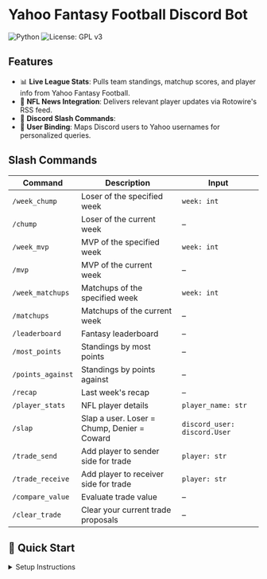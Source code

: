 # Yahoo Fantasy Football Discord Bot

![Python](https://img.shields.io/badge/Python-3.10%20%7C%203.11%20%7C%203.12-blue)
![License: GPL v3](https://img.shields.io/badge/License-GPLv3-blue.svg)


## Features

- 📊 **Live League Stats**: Pulls team standings, matchup scores, and player info from Yahoo Fantasy Football.
- 📰 **NFL News Integration**: Delivers relevant player updates via Rotowire's RSS feed.
- 🤖 **Discord Slash Commands**:
- 🔗 **User Binding**: Maps Discord users to Yahoo usernames for personalized queries.


## Slash Commands
| Command           | Description                                 | Input                        |
| ----------------- | ------------------------------------------- | ---------------------------- |
| `/week_chump`     | Loser of the specified week                 | `week: int`                  |
| `/chump`          | Loser of the current week                   | –                            |
| `/week_mvp`       | MVP of the specified week                   | `week: int`                  |
| `/mvp`            | MVP of the current week                     | –                            |
| `/week_matchups`  | Matchups of the specified week              | `week: int`                  |
| `/matchups`       | Matchups of the current week                | –                            |
| `/leaderboard`    | Fantasy leaderboard                         | –                            |
| `/most_points`    | Standings by most points                    | –                            |
| `/points_against` | Standings by points against                 | –                            |
| `/recap`          | Last week's recap                           | –                            |
| `/player_stats`   | NFL player details                          | `player_name: str`           |
| `/slap`           | Slap a user. Loser = Chump, Denier = Coward | `discord_user: discord.User` |
| `/trade_send`     | Add player to sender side for trade         | `player: str`                |
| `/trade_receive`  | Add player to receiver side for trade       | `player: str`                |
| `/compare_value`  | Evaluate trade value                        | –                            |
| `/clear_trade`    | Clear your current trade proposals          | –                            |


## 🚀 Quick Start

<details>
<summary>Setup Instructions</summary>

1. Clone the repo:
   ```bash
   git clone https://github.com/vrabit/fantasybot.git
   ```
2. Install Requirements:
  ```bash
  pip install -r requirements.txt
  ```
3. Create a Yahoo Fantasy Sports app
    - Go to the Yahoo Developer Dashboard
    - Click "Create an App"
    - Set:
        - Application Name: (any name you want)
        - OAuth Client Type: Confidential Client
        - Permissions: check Fantasy Sports

    - After creation, save your Client ID and Client Secret
    - Set a placeholder Redirect URI, such as https://localhost/ (you won't need to host this)
4.Rename and configure your Yahoo app credentials

    - In the yfpyauth/ directory, rename:
    .env.private.example → .env.private

    - Open .env.private and fill in the credentials from your Yahoo Developer app:
  ```env
    CONSUMER_KEY=<YAHOO_API_KEY>
    CONSUMER_SECRET=<YAHOO_API_SECRET>
  ```
5. Get your Yahoo Fantasy Football League ID

    - Go to your Yahoo Fantasy Football league in a browser

    - Look at the URL — your League ID will appear like this:
    https://football.fantasysports.yahoo.com/f1/123456 → Your League ID is 123456
    
6. Rename and configure your environment file

    - In the yfpyauth/ directory, rename:
    .env.config.example → .env.config

    - Open .env.config and set the following values:
   ```env
    LEAGUE_ID=<YOUR_LEAGUE_ID>
    GAME_CODE=NFL
    GAME_ID= # Leave empty to default to the current NFL season
   ```
7.Set up your Discord bot

    - Create a Discord application and generate a bot token

    - In your bot settings, enable the following:
    <details> <summary>🔐 Required Permissions</summary>
    Action	Permission Name	Hex Value
    Slash command usage	applications.commands (scope only)	–
    Send messages	Send Messages	0x00000800
    Read message history	Read Message History	0x00010000
    Manage roles	Manage Roles	0x10000000
    Create public threads	Create Public Threads	0x00010000
    Create private threads	Create Private Threads	0x00020000
    Send messages in threads	Send Messages in Threads	0x00040000
    Delete own messages	(No explicit permission)	–
    </details>
    
    - Generate an invite link using the correct OAuth scopes and permissions (e.g., via the Discord Permissions Calculator)

    - Invite the bot to your server
    
    Then:

    In the discordauth/ directory, rename:
    .env.discord.example → .env.discord

    Fill in your Discord bot credentials:
    ```env
    DISCORD_TOKEN=<YOUR_DISCORD_BOT_TOKEN>
    APP_ID=<YOUR_DISCORD_APP_ID>
    GUILD_ID=<YOUR_DISCORD_SERVER_ID>
    ```
    ⚠️ GUILD_ID is needed for registering slash commands in a development/test server.
</details>
